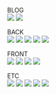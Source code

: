 BLOG</br>
<a href="https://jeonje.github.io/"><img src="https://img.shields.io/badge/Githubpages-222222?style=flat&logo=githubpages&logoColor=white&link=https://jeonje.github.io"/></a>
<a href="https://premise.oopy.io/"><img src="https://img.shields.io/badge/Notion-000000?style=flat&logo=Notion&logoColor=white&link=https://premise.oopy.io"/></a>


BACK</br>
<img src="https://img.shields.io/badge/Java-007396?style=flat-square&logo=Java&logoColor=white"/>
<img src="https://img.shields.io/badge/Node.js-339933?style=flat-square&logo=Node.js&logoColor=white"/>
<img src="https://img.shields.io/badge/Spring-6DB33F?style=flat-square&logo=Spring&logoColor=white"/>
<img src="https://img.shields.io/badge/MariaDB-003545?style=flat-square&logo=MariaDB&logoColor=white"/>
<img src="https://img.shields.io/badge/MongoDB-47A248?style=flat-square&logo=MongoDB&logoColor=white"/>

FRONT</br>
<img src="https://img.shields.io/badge/Vue.js-4FC08D?style=flat&logo=Vue.js&logoColor=white"/>
<img src="https://img.shields.io/badge/JSP-007396?style=flat-square&logo=JSP&logoColor=white"/>
<img src="https://img.shields.io/badge/Next.js-000000?style=flat&logo=Next.js&logoColor=white"/>
<img src="https://img.shields.io/badge/React.js-61DAFB?style=flat&logo=react&logoColor=white"/>

ETC</br>
<img src="https://img.shields.io/badge/Python-3776AB?style=flat&logo=Python&logoColor=white"/>
<img src="https://img.shields.io/badge/C-A8B9CC?style=flat&logo=C&logoColor=white"/>
<img src="https://img.shields.io/badge/Linux-FCC624?style=flat&logo=Linux&logoColor=white"/>
<img src="https://img.shields.io/badge/GitHub Actions-2088FF?style=flat&logo=GitHub Actions&logoColor=white"/>
<img src="https://img.shields.io/badge/Jenkins-D24939?style=flat&logo=Jenkins&logoColor=white"/>





